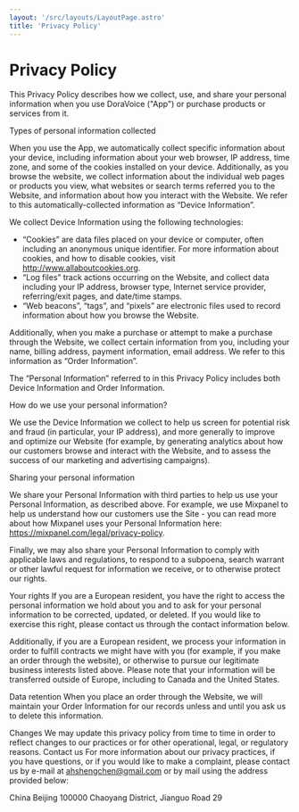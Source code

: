 ```yaml
---
layout: '/src/layouts/LayoutPage.astro'
title: 'Privacy Policy'
---
```


# Privacy Policy

This Privacy Policy describes how we collect, use, and share your personal information when you use DoraVoice ("App") or purchase products or services from it.

Types of personal information collected

When you use the App, we automatically collect specific information about your device, including information about your web browser, IP address, time zone, and some of the cookies installed on your device. Additionally, as you browse the website, we collect information about the individual web pages or products you view, what websites or search terms referred you to the Website, and information about how you interact with the Website. We refer to this automatically-collected information as “Device Information”.

We collect Device Information using the following technologies:

- “Cookies” are data files placed on your device or computer, often including an anonymous unique identifier. For more information about cookies, and how to disable cookies, visit http://www.allaboutcookies.org.
- “Log files” track actions occurring on the Website, and collect data including your IP address, browser type, Internet service provider, referring/exit pages, and date/time stamps.
- “Web beacons”, “tags”, and “pixels” are electronic files used to record information about how you browse the Website.

Additionally, when you make a purchase or attempt to make a purchase through the Website, we collect certain information from you, including your name, billing address, payment information, email address. We refer to this information as “Order Information”.

The “Personal Information” referred to in this Privacy Policy includes both Device Information and Order Information.

How do we use your personal information?

We use the Device Information we collect to help us screen for potential risk and fraud (in particular, your IP address), and more generally to improve and optimize our Website (for example, by generating
analytics about how our customers browse and interact with the Website, and to assess the success of our marketing and advertising campaigns).

Sharing your personal information

We share your Personal Information with third parties to help us use your Personal Information, as described above. For example, we use Mixpanel to help us understand how our customers use the Site - you can read more about how Mixpanel uses your Personal Information here: https://mixpanel.com/legal/privacy-policy.

Finally, we may also share your Personal Information to comply with applicable laws and regulations, to respond to a subpoena, search warrant or other lawful request for information we receive, or to otherwise protect our rights.

Your rights If you are a European resident, you have the right to access the personal information we hold about you and to ask for your personal information to be corrected, updated, or deleted. If you would like to exercise this right, please contact us through the contact information below. 

Additionally, if you are a European resident, we process your information in order to fulfill contracts
we might have with you (for example, if you make an order through the website), or otherwise to pursue our legitimate business interests listed above. Please note that your information will be transferred outside of Europe, including to Canada and the United States.

Data retention When you place an order through the Website, we will maintain your Order Information for our records unless and until you ask us to delete this information.

Changes We may update this privacy policy from time to time in order to reflect changes to our practices or for other operational, legal, or regulatory reasons. Contact us For more information about our privacy practices, if you have questions, or if you would like to make a complaint, please contact us by e-mail at ahshengchen@gmail.com or by mail using the address provided below:

China Beijing 100000 Chaoyang District, Jianguo Road 29